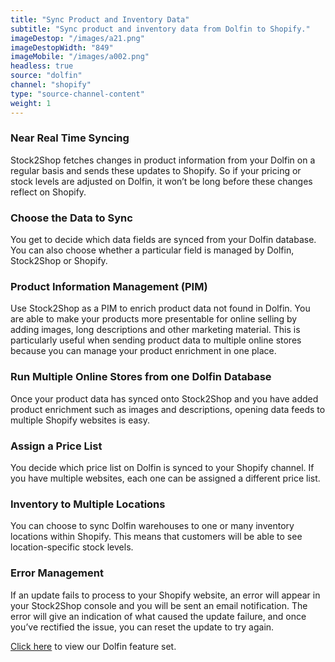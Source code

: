```yaml
---
title: "Sync Product and Inventory Data"
subtitle: "Sync product and inventory data from Dolfin to Shopify."
imageDestop: "/images/a21.png"
imageDestopWidth: "849"
imageMobile: "/images/a002.png"
headless: true
source: "dolfin"
channel: "shopify"
type: "source-channel-content"
weight: 1
---
```


### Near Real Time Syncing
Stock2Shop fetches changes in product information from your Dolfin on a regular basis and sends these updates to Shopify. So if your pricing or stock levels are adjusted on Dolfin, it won’t be long before these changes reflect on Shopify.

### Choose the Data to Sync
You get to decide which data fields are synced from your Dolfin database. You can also choose whether a particular field is managed by Dolfin, Stock2Shop or Shopify.

### Product Information Management (PIM)
Use Stock2Shop as a PIM to enrich product data not found in Dolfin. You are able to make your products more presentable for online selling by adding images, long descriptions and other marketing material. This is particularly useful when sending product data to multiple online stores because you can manage your product enrichment in one place.

### Run Multiple Online Stores from one Dolfin Database
Once your product data has synced onto Stock2Shop and you have added product enrichment such as images and descriptions, opening data feeds to multiple Shopify websites is easy.

### Assign a Price List
You decide which price list on Dolfin is synced to your Shopify channel. If you have multiple websites, each one can be assigned a different price list.

### Inventory to Multiple Locations
You can choose to sync Dolfin warehouses to one or many inventory locations within Shopify. This means that customers will be able to see location-specific stock levels.

### Error Management
If an update fails to process to your Shopify website, an error will appear in your Stock2Shop console and you will be sent an email notification. The error will give an indication of what caused the update failure, and once you’ve rectified the issue, you can reset the update to try again.

[Click here](/help/features/dolfin/ "Dolfin Features") to view our Dolfin feature set.